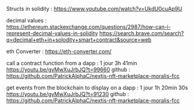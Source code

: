 Structs in solidity :
https://www.youtube.com/watch?v=UkdU0cuAp9U

decimal values :
https://ethereum.stackexchange.com/questions/2987/how-can-i-represent-decimal-values-in-solidity
https://search.brave.com/search?q=decimal+eth+in+solodity+smart+contract&source=web

eth Converter :
https://eth-converter.com/

call a contract function from a dapp :
1 jour 3h 41min https://youtu.be/gyMwXuJrbJQ?t=99660
github : https://github.com/PatrickAlphaC/nextjs-nft-marketplace-moralis-fcc

get events from the blockchain to display on a dapp :
1 jour 1h 20min 30s https://youtu.be/gyMwXuJrbJQ?t=91230
github : https://github.com/PatrickAlphaC/nextjs-nft-marketplace-moralis-fcc
